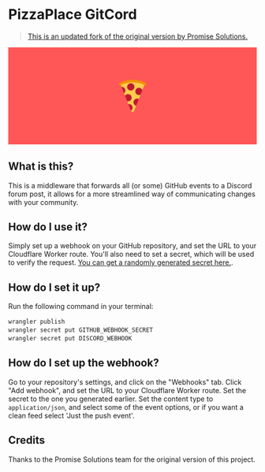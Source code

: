 # PizzaPlace GitCord

> [This is an updated fork of the original version by Promise Solutions.](https://github.com/biaw/gitcord-forum)

![PizzaPlace Banner](https://raw.githubusercontent.com/PizzaPlace/assets/main/PizzaPlaceBannerButSmaller.png)

## What is this?

This is a middleware that forwards all (or some) GitHub events to a Discord forum post, it allows for a more streamlined way of communicating changes with your community.

## How do I use it?

Simply set up a webhook on your GitHub repository, and set the URL to your Cloudflare Worker route. You'll also need to set a secret, which will be used to verify the request. [You can get a randomly generated secret here.](https://generate-secret.vercel.app/32).

## How do I set it up?

Run the following command in your terminal:

```bash
wrangler publish
wrangler secret put GITHUB_WEBHOOK_SECRET
wrangler secret put DISCORD_WEBHOOK
```

## How do I set up the webhook?

Go to your repository's settings, and click on the "Webhooks" tab. Click "Add webhook", and set the URL to your Cloudflare Worker route. Set the secret to the one you generated earlier. Set the content type to `application/json`, and select some of the event options, or if you want a clean feed select 'Just the push event'.

## Credits

Thanks to the Promise Solutions team for the original version of this project.
